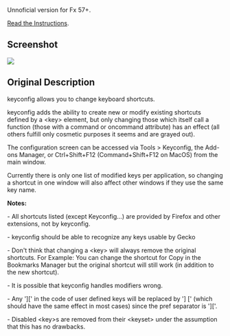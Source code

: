 Unnoficial version for Fx 57+.

[Read the Instructions](https://github.com/xiaoxiaoflood/firefox-scripts/tree/master/extensions#instructions).

Screenshot
---
![](https://i.imgur.com/fLmFf0I.png)

Original Description
---
keyconfig allows you to change keyboard shortcuts.

keyconfig adds the ability to create new or modify existing shortcuts defined by a \<key> element, but only changing those which itself call a function (those with a command or oncommand attribute) has an effect (all others fulfill only cosmetic purposes it seems and are grayed out).

The configuration screen can be accessed via Tools > Keyconfig, the Add-ons Manager, or Ctrl+Shift+F12 (Command+Shift+F12 on MacOS) from the main window.

Currently there is only one list of modified keys per application, so changing a shortcut in one window will also affect other windows if they use the same key name.

**Notes:**

\- All shortcuts listed (except Keyconfig…) are provided by Firefox and other extensions, not by keyconfig.

\- keyconfig should be able to recognize any keys usable by Gecko

\- Don't think that changing a \<key> will always remove the original shortcuts. For Example: You can change the shortcut for Copy in the Bookmarks Manager but the original shortcut will still work (in addition to the new shortcut).

\- It is possible that keyconfig handles modifiers wrong.

\- Any '][' in the code of user defined keys will be replaced by '] [' (which should have the same effect in most cases) since the pref separator is ']['.

\- Disabled \<key>s are removed from their \<keyset> under the assumption that this has no drawbacks.
